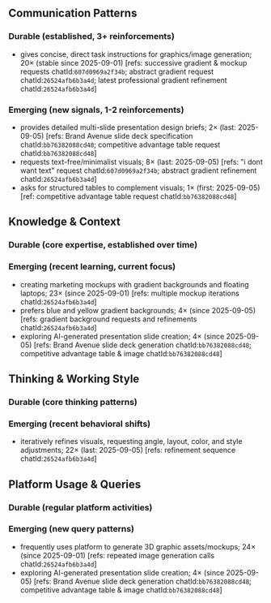 ## Communication Patterns
### Durable (established, 3+ reinforcements)
- gives concise, direct task instructions for graphics/image generation; 20× (stable since 2025-09-01) [refs: successive gradient & mockup requests chatId:`607d0969a2f34b`; abstract gradient request chatId:`26524afb6b3a4d`; latest professional gradient refinement chatId:`26524afb6b3a4d`]

### Emerging (new signals, 1-2 reinforcements)
- provides detailed multi-slide presentation design briefs; 2× (last: 2025-09-05) [refs: Brand Avenue slide deck specification chatId:`bb76382088cd48`; competitive advantage table request chatId:`bb76382088cd48`]
- requests text-free/minimalist visuals; 8× (last: 2025-09-05) [refs: "i dont want text" request chatId:`607d0969a2f34b`; abstract gradient refinement chatId:`26524afb6b3a4d`]
- asks for structured tables to complement visuals; 1× (first: 2025-09-05) [ref: competitive advantage table request chatId:`bb76382088cd48`]

## Knowledge & Context
### Durable (core expertise, established over time)

### Emerging (recent learning, current focus)
- creating marketing mockups with gradient backgrounds and floating laptops; 23× (since 2025-09-01) [refs: multiple mockup iterations chatId:`26524afb6b3a4d`]
- prefers blue and yellow gradient backgrounds; 4× (since 2025-09-05) [refs: gradient background requests and refinements chatId:`26524afb6b3a4d`]
- exploring AI-generated presentation slide creation; 4× (since 2025-09-05) [refs: Brand Avenue slide deck generation chatId:`bb76382088cd48`; competitive advantage table & image chatId:`bb76382088cd48`]

## Thinking & Working Style
### Durable (core thinking patterns)

### Emerging (recent behavioral shifts)
- iteratively refines visuals, requesting angle, layout, color, and style adjustments; 22× (last: 2025-09-05) [refs: refinement sequence chatId:`26524afb6b3a4d`]

## Platform Usage & Queries
### Durable (regular platform activities)

### Emerging (new query patterns)
- frequently uses platform to generate 3D graphic assets/mockups; 24× (since 2025-09-01) [refs: repeated image generation calls chatId:`26524afb6b3a4d`]
- exploring AI-generated presentation slide creation; 4× (since 2025-09-05) [refs: Brand Avenue slide deck generation chatId:`bb76382088cd48`; competitive advantage table & image chatId:`bb76382088cd48`]